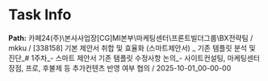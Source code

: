 # Task Info

**Path:** 카페24(주)\본사사업장\[CG]MI본부\마케팅센터\프론트빌더그룹\BX전략팀 / mkku / [338158] 기본 제안서 취합 및 효율화 (스마트제안서) _ 기존 템플릿 분석 및 진단_# 1주차_- 스마트 제안서 기존 탬플릿 수정사항 논의_- 사이트컨설팅, 마케팅센터 장점, 프로, 후불제 등 추가컨텐츠 반영 여부 협의 / 2025-10-01_00-00-00

